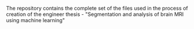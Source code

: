 The repository contains the complete set of the files used in the process of creation of the engineer thesis - "Segmentation and analysis of brain MRI using machine learning"
